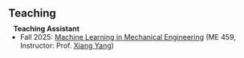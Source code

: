 <h1 id="teaching"></h1>

<h2 style="margin: 60px 0px 10px;">Teaching</h2>

<h4 style="margin:0 10px 0;">Teaching Assistant</h4>

<ul style="margin:0 0 20px;">
  <li>Fall 2025: <a href="https://bulletins.psu.edu/university-course-descriptions/undergraduate/me/#:~:text=ME%20459%3A%20Machine%20Learning%20in%20Mechanical%20Engineering">Machine Learning in Mechanical Engineering</a> (ME 459, Instructor: Prof. <a href="https://www.me.psu.edu/department/directory-detail-g.aspx?q=xzy48">Xiang Yang</a>)</li>
</ul>

